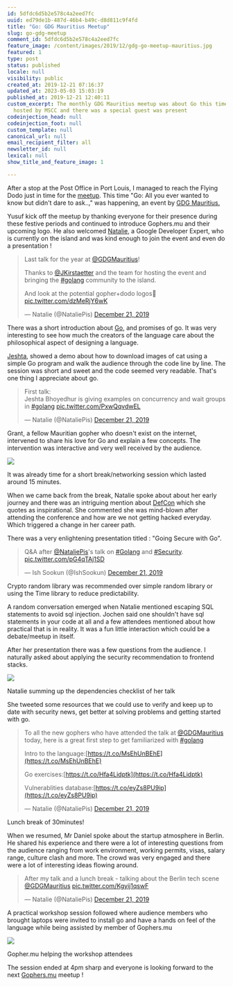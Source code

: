 ```yaml
---
id: 5dfdc6d5b2e578c4a2eed7fc
uuid: ed79de1b-487d-46b4-b49c-d8d811c9f4fd
title: "Go: GDG Mauritius Meetup"
slug: go-gdg-meetup
comment_id: 5dfdc6d5b2e578c4a2eed7fc
feature_image: /content/images/2019/12/gdg-go-meetup-mauritius.jpg
featured: 1
type: post
status: published
locale: null
visibility: public
created_at: 2019-12-21 07:16:37
updated_at: 2023-05-03 15:03:19
published_at: 2019-12-21 12:40:11
custom_excerpt: The monthly GDG Mauritius meetup was about Go this time. It was
  hosted by MSCC and there was a special guest was present
codeinjection_head: null
codeinjection_foot: null
custom_template: null
canonical_url: null
email_recipient_filter: all
newsletter_id: null
lexical: null
show_title_and_feature_image: 1

---
```


After a stop at the Post Office in Port Louis, I managed to reach the Flying Dodo just in time for the [meetup](https://www.meetup.com/GDG-Mauritius/events/266919961/). This time "Go: All you ever wanted to know but didn't dare to ask..[.](https://www.meetup.com/GDG-Mauritius/events/266919961/)" was happening, an event by [GDG Mauritius.](https://twitter.com/GDGMauritius)

Yusuf kick off the meetup by thanking everyone for their presence during these festive periods and continued to introduce Gophers.mu and their upcoming logo. He also welcomed [Natalie](https://twitter.com/NataliePis), a Google Developer Expert, who is currently on the island and was kind enough to join the event and even do a presentation !

> Last talk for the year at [@GDGMauritius](https://twitter.com/GDGMauritius?ref_src=twsrc%5Etfw)!  
>   
> Thanks to [@JKirstaetter](https://twitter.com/JKirstaetter?ref_src=twsrc%5Etfw) and the team for hosting the event and bringing the [#golang](https://twitter.com/hashtag/golang?src=hash&ref_src=twsrc%5Etfw) community to the island.  
>   
> And look at the potential gopher+dodo logos🥰 [pic.twitter.com/dzMeRjY6wK](https://t.co/dzMeRjY6wK)
> 
> — Natalie (@NataliePis) [December 21, 2019](https://twitter.com/NataliePis/status/1208285215912796160?ref_src=twsrc%5Etfw)

There was a short introduction about [Go](https://golang.org/), and promises of go. It was very interesting to see how much the creators of the language care about the philosophical aspect of designing a language.

[Jeshta](https://twitter.com/jjeshta), showed a demo about how to download images of cat using a simple Go program and walk the audience through the code line by line. The session was short and sweet and the code seemed very readable. That's one thing I appreciate about go.

> First talk:  
> Jeshta Bhoyedhur is giving examples on concurrency and wait groups in [#golang](https://twitter.com/hashtag/golang?src=hash&ref_src=twsrc%5Etfw) [pic.twitter.com/PxwQqvdwEL](https://t.co/PxwQqvdwEL)
> 
> — Natalie (@NataliePis) [December 21, 2019](https://twitter.com/NataliePis/status/1208287669911994368?ref_src=twsrc%5Etfw)

Grant, a fellow Mauritian gopher who doesn't exist on the internet, intervened to share his love for Go and explain a few concepts. The intervention was interactive and very well received by the audience.

![](/content/images/2019/12/IMG_1637.jpg)

It was already time for a short break/networking session which lasted around 15 minutes.

When we came back from the break, Natalie spoke about about her early journey and there was an intriguing mention about [DefCon](https://www.defcon.org/) which she quotes as inspirational. She commented she was mind-blown after attending the conference and how are we not getting hacked everyday. Which triggered a change in her career path.

There was a very enlightening presentation titled : "Going Secure with Go".

> Q&A after [@NataliePis](https://twitter.com/NataliePis?ref_src=twsrc%5Etfw)'s talk on [#Golang](https://twitter.com/hashtag/Golang?src=hash&ref_src=twsrc%5Etfw) and [#Security](https://twitter.com/hashtag/Security?src=hash&ref_src=twsrc%5Etfw). [pic.twitter.com/pG4qTAj1SD](https://t.co/pG4qTAj1SD)
> 
> — Ish Sookun (@IshSookun) [December 21, 2019](https://twitter.com/IshSookun/status/1208315597081079809?ref_src=twsrc%5Etfw)

Crypto random library was recommended over simple random library or using the Time library to reduce predictability.

A random conversation emerged when Natalie mentioned escaping SQL statements to avoid sql injection. Jochen said one shouldn't have sql statements in your code at all and a few attendees mentioned about how practical that is in reality. It was a fun little interaction which could be a debate/meetup in itself.

After her presentation there was a few questions from the audience. I naturally asked about applying the security recommendation to frontend stacks.

![](/content/images/2019/12/IMG_1654.jpg)

Natalie summing up the dependencies checklist of her talk

She tweeted some resources that we could use to verify and keep up to date with security news, get better at solving problems and getting started with go.

> To all the new gophers who have attended the talk at [@GDGMauritius](https://twitter.com/GDGMauritius?ref_src=twsrc%5Etfw) today, here is a great first step to get familiarized with [#golang](https://twitter.com/hashtag/golang?src=hash&ref_src=twsrc%5Etfw)  
>   
> Intro to the language:[https://t.co/MsEhUnBEhE](https://t.co/MsEhUnBEhE)  
>   
> Go exercises:[https://t.co/Hfa4Lidptk](https://t.co/Hfa4Lidptk)  
>   
> Vulnerablities database:[https://t.co/eyZs8PU9ip](https://t.co/eyZs8PU9ip)
> 
> — Natalie (@NataliePis) [December 21, 2019](https://twitter.com/NataliePis/status/1208316039248826368?ref_src=twsrc%5Etfw)

Lunch break of 30minutes!

When we resumed, Mr Daniel spoke about the startup atmosphere in Berlin. He shared his experience and there were a lot of interesting questions from the audience ranging from work environment, working permits, visas, salary range, culture clash and more. The crowd was very engaged and there were a lot of interesting ideas flowing around.

> After my talk and a lunch break - talking about the Berlin tech scene [@GDGMauritius](https://twitter.com/GDGMauritius?ref_src=twsrc%5Etfw) [pic.twitter.com/Kgyij1qswF](https://t.co/Kgyij1qswF)
> 
> — Natalie (@NataliePis) [December 21, 2019](https://twitter.com/NataliePis/status/1208331551798263808?ref_src=twsrc%5Etfw)

A practical workshop session followed where audience members who brought laptops were invited to install go and have a hands on feel of the language while being assisted by member of Gophers.mu

![](/content/images/2019/12/IMG_1656.jpg)

Gopher.mu helping the workshop attendees

The session ended at 4pm sharp and everyone is looking forward to the next [Gophers.mu](http://gophers.mu/) meetup !